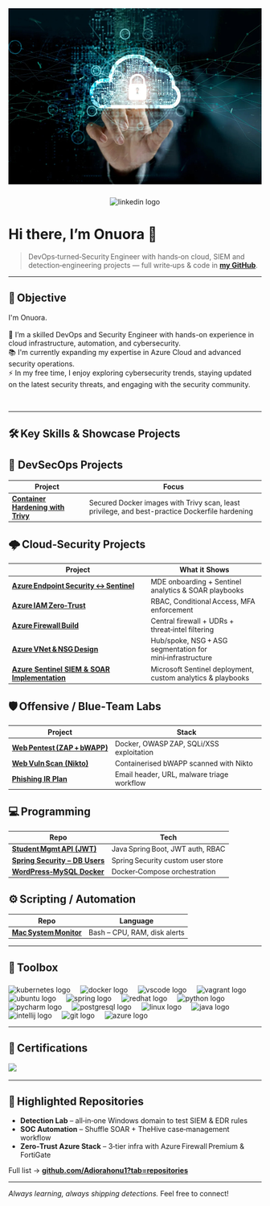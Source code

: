   <div align="center">
    <img height="350" src="assets/76a50dc3-0c2b-4d1f-bfae-f76191c2c217.jpg" />
  </div>
  
  ###
  
  <div align="center">
    <img src="https://raw.githubusercontent.com/maurodesouza/profile-readme-generator/master/src/assets/icons/social/linkedin/default.svg" width="37" height="25" alt="linkedin logo"  />
  </div>
  
  ###
  
  # Hi there, I’m **Onuora** 👋  
  > DevOps‑turned‑Security Engineer with hands‑on cloud, SIEM and detection‑engineering projects — full write‑ups & code in **[my GitHub](https://github.com/Adiorahonu1)**.
  
  ---
  
  ## 🎯 Objective  
  <p align="left">I'm Onuora.<br><br>  
  🔭 I’m a skilled DevOps and Security Engineer with hands-on experience in cloud infrastructure, automation, and cybersecurity.<br> 
  📚 I'm currently expanding my expertise in Azure Cloud and advanced security operations.<br>
  ⚡ In my free time, I enjoy exploring cybersecurity trends, staying updated on the latest security threats, and engaging with the security community.</p><br>  
  
  ---
  ## 🛠 Key Skills & Showcase Projects

  ## 🔐 DevSecOps Projects
   | Project |	Focus |
   |---------|---------------|
   | **[Container Hardening with Trivy](https://github.com/Adiorahonu1/Container-Hardening-With-Trivy.git)** |	Secured Docker images with Trivy scan, least privilege, and best-practice Dockerfile hardening  |
  
  ## 🌩️ Cloud‑Security Projects
  | Project | What it Shows |
  |---------|---------------|
  | **[Azure Endpoint Security ↔ Sentinel](https://github.com/Adiorahonu1/Azure-Endpoint-Security-Sentinel-Integration)** | MDE onboarding + Sentinel analytics & SOAR playbooks |
  | **[Azure IAM Zero‑Trust](https://github.com/Adiorahonu1/Azure-IAM-Security)** | RBAC, Conditional Access, MFA enforcement |
  | **[Azure Firewall Build](https://github.com/Adiorahonu1/Azure-Firewall)** | Central firewall + UDRs + threat‑intel filtering |
  | **[Azure VNet & NSG Design](https://github.com/Adiorahonu1/Azure-Virtual-Network-Setup)** | Hub/spoke, NSG + ASG segmentation for mini‑infrastructure |
  | **[Azure Sentinel SIEM & SOAR Implementation](https://github.com/Adiorahonu1/Azure-Sentinel-SIEM-and-SOAR-Implementation.git)** | Microsoft Sentinel deployment, custom analytics & playbooks |
  
  ## 🛡️ Offensive / Blue‑Team Labs
  | Project | Stack |
  |---------|-------|
  | **[Web Pentest (ZAP + bWAPP)](https://github.com/Adiorahonu1/Web-penetration-testing-zap-bwapp)** | Docker, OWASP ZAP, SQLi/XSS exploitation |
  | **[Web Vuln Scan (Nikto)](https://github.com/Adiorahonu1/Web-Application-Vulnerability-scan)** | Containerised bWAPP scanned with Nikto |
  | **[Phishing IR Plan](https://github.com/Adiorahonu1/Phishing-Attack-Incident-Response-Plan)** | Email header, URL, malware triage workflow |
  
  ## 💻 Programming
  | Repo | Tech |
  |------|------|
  | **[Student Mgmt API (JWT)](https://github.com/Adiorahonu1/S-M-S__JWT_AUTHENTICATION)** | Java Spring Boot, JWT auth, RBAC |
  | **[Spring Security – DB Users](https://github.com/Adiorahonu1/Spring-Security-User-from-Database)** | Spring Security custom user store |
  | **[WordPress‑MySQL Docker](https://github.com/Adiorahonu1/wordpress-mysql-docker)** | Docker‑Compose orchestration |
  
  ## ⚙️ Scripting / Automation
  | Repo | Language |
  |------|----------|
  | **[Mac System Monitor](https://github.com/Adiorahonu1/system-monitoring-script)** | Bash – CPU, RAM, disk alerts |
  ---
  
  ## 🔧 Toolbox
  
  ###
  
  <div align="left">
    <img src="https://cdn.jsdelivr.net/gh/devicons/devicon/icons/kubernetes/kubernetes-plain.svg" height="40" alt="kubernetes logo"  />
    <img width="12" />
    <img src="https://cdn.jsdelivr.net/gh/devicons/devicon/icons/docker/docker-plain-wordmark.svg" height="40" alt="docker logo"  />
    <img width="12" />
    <img src="https://cdn.jsdelivr.net/gh/devicons/devicon/icons/vscode/vscode-original.svg" height="40" alt="vscode logo"  />
    <img width="12" />
    <img src="https://cdn.jsdelivr.net/gh/devicons/devicon/icons/vagrant/vagrant-original.svg" height="40" alt="vagrant logo"  />
    <img width="12" />
    <img src="https://cdn.jsdelivr.net/gh/devicons/devicon/icons/ubuntu/ubuntu-plain.svg" height="40" alt="ubuntu logo"  />
    <img width="12" />
    <img src="https://cdn.jsdelivr.net/gh/devicons/devicon/icons/spring/spring-original.svg" height="40" alt="spring logo"  />
    <img width="12" />
    <img src="https://cdn.jsdelivr.net/gh/devicons/devicon/icons/redhat/redhat-original.svg" height="40" alt="redhat logo"  />
    <img width="12" />
    <img src="https://cdn.jsdelivr.net/gh/devicons/devicon/icons/python/python-original.svg" height="40" alt="python logo"  />
    <img width="12" />
    <img src="https://cdn.jsdelivr.net/gh/devicons/devicon/icons/pycharm/pycharm-original.svg" height="40" alt="pycharm logo"  />
    <img width="12" />
    <img src="https://cdn.jsdelivr.net/gh/devicons/devicon/icons/postgresql/postgresql-original.svg" height="40" alt="postgresql logo"  />
    <img width="12" />
    <img src="https://cdn.jsdelivr.net/gh/devicons/devicon/icons/linux/linux-original.svg" height="40" alt="linux logo"  />
    <img width="12" />
    <img src="https://cdn.jsdelivr.net/gh/devicons/devicon/icons/java/java-original.svg" height="40" alt="java logo"  />
    <img width="12" />
    <img src="https://cdn.jsdelivr.net/gh/devicons/devicon/icons/intellij/intellij-original.svg" height="40" alt="intellij logo"  />
    <img width="12" />
    <img src="https://cdn.jsdelivr.net/gh/devicons/devicon/icons/git/git-original.svg" height="40" alt="git logo"  />
    <img width="12" />
    <img src="https://cdn.jsdelivr.net/gh/devicons/devicon/icons/azure/azure-original.svg" height="40" alt="azure logo"  />
  </div>
  
  ---
  
  ## 📜 Certifications  
  <img src="https://img.shields.io/badge/-Security%2B-FF0000?style=for-the-badge&logo=CompTIA&logoColor=white" />
  
  ---
  
  ## 🚀 Highlighted Repositories  
  - **Detection Lab** – all‑in‑one Windows domain to test SIEM & EDR rules  
  - **SOC Automation** – Shuffle SOAR + TheHive case‑management workflow  
  - **Zero‑Trust Azure Stack** – 3‑tier infra with Azure Firewall Premium & FortiGate  
  
  Full list → **[github.com/Adiorahonu1?tab=repositories](https://github.com/Adiorahonu1?tab=repositories)**
  
  ---
  
  *Always learning, always shipping detections.* Feel free to connect!
  
